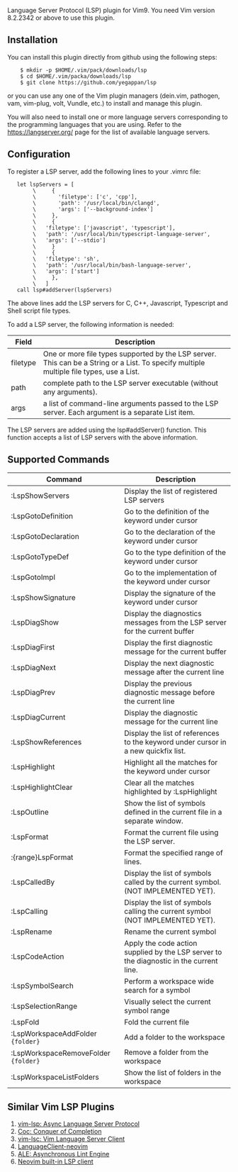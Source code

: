 
Language Server Protocol (LSP) plugin for Vim9. You need Vim version 8.2.2342 or above to use this plugin.

## Installation

You can install this plugin directly from github using the following steps:

```
    $ mkdir -p $HOME/.vim/pack/downloads/lsp
    $ cd $HOME/.vim/packa/downloads/lsp
    $ git clone https://github.com/yegappan/lsp
```

or you can use any one of the Vim plugin managers (dein.vim, pathogen, vam, vim-plug, volt, Vundle, etc.) to install and manage this plugin.

You will also need to install one or more language servers corresponding to the programming languages that you are using. Refer to the https://langserver.org/ page for the list of available language servers.

## Configuration

To register a LSP server, add the following lines to your .vimrc file:
```
   let lspServers = [
		\     {
		\       'filetype': ['c', 'cpp'],
		\       'path': '/usr/local/bin/clangd',
		\       'args': ['--background-index']
		\     },
		\     {
		\	'filetype': ['javascript', 'typescript'],
		\	'path': '/usr/local/bin/typescript-language-server',
		\	'args': ['--stdio']
		\     }
		\     {
		\	'filetype': 'sh',
		\	'path': '/usr/local/bin/bash-language-server',
		\	'args': ['start']
		\     },
		\   ]
   call lsp#addServer(lspServers)
```

The above lines add the LSP servers for C, C++, Javascript, Typescript and Shell script file types.

To add a LSP server, the following information is needed:

Field|Description
-----|-----------
filetype|One or more file types supported by the LSP server.  This can be a String or a List. To specify multiple multiple file types, use a List.
path|complete path to the LSP server executable (without any arguments).
args|a list of command-line arguments passed to the LSP server. Each argument is a separate List item.

The LSP servers are added using the lsp#addServer() function. This function accepts a list of LSP servers with the above information.

## Supported Commands
Command|Description
-------|-----------
:LspShowServers|Display the list of registered LSP servers
:LspGotoDefinition|Go to the definition of the keyword under cursor
:LspGotoDeclaration|Go to the declaration of the keyword under cursor
:LspGotoTypeDef|Go to the type definition of the keyword under cursor
:LspGotoImpl|Go to the implementation of the keyword under cursor
:LspShowSignature|Display the signature of the keyword under cursor
:LspDiagShow|Display the diagnostics messages from the LSP server for the current buffer
:LspDiagFirst|Display the first diagnostic message for the current buffer
:LspDiagNext|Display the next diagnostic message after the current line
:LspDiagPrev|Display the previous diagnostic message before the current line
:LspDiagCurrent|Display the diagnostic message for the current line
:LspShowReferences|Display the list of references to the keyword under cursor in a new quickfix list.
:LspHighlight|Highlight all the matches for the keyword under cursor
:LspHighlightClear|Clear all the matches highlighted by :LspHighlight
:LspOutline|Show the list of symbols defined in the current file in a separate window.
:LspFormat|Format the current file using the LSP server.
:{range}LspFormat|Format the specified range of lines.
:LspCalledBy|Display the list of symbols called by the current symbol. (NOT IMPLEMENTED YET).
:LspCalling|Display the list of symbols calling the current symbol (NOT IMPLEMENTED YET).
:LspRename|Rename the current symbol
:LspCodeAction|Apply the code action supplied by the LSP server to the diagnostic in the current line.
:LspSymbolSearch|Perform a workspace wide search for a symbol
:LspSelectionRange|Visually select the current symbol range
:LspFold|Fold the current file
:LspWorkspaceAddFolder `{folder}`| Add a folder to the workspace
:LspWorkspaceRemoveFolder `{folder}`|Remove a folder from the workspace
:LspWorkspaceListFolders|Show the list of folders in the workspace

## Similar Vim LSP Plugins

1. [vim-lsp: Async Language Server Protocol](https://github.com/prabirshrestha/vim-lsp)
1. [Coc: Conquer of Completion](https://github.com/neoclide/coc.nvim)
1. [vim-lsc: Vim Language Server Client](https://github.com/natebosch/vim-lsc)
1. [LanguageClient-neovim](https://github.com/autozimu/LanguageClient-neovim)
1. [ALE: Asynchronous Lint Engine](https://github.com/dense-analysis/ale)
1. [Neovim built-in LSP client](https://neovim.io/doc/user/lsp.html)
